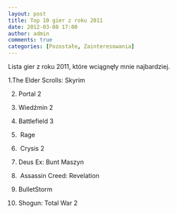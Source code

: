 ```yaml
---
layout: post
title: Top 10 gier z roku 2011
date: 2012-03-08 17:00
author: admin
comments: true
categories: [Pozostałe, Zainteresowania]
---
```

Lista gier z roku 2011, które wciągnęły mnie najbardziej.

1.The Elder Scrolls: Skyrim

2. Portal 2

3. Wiedźmin 2

4. Battlefield 3

5.  Rage

6.  Crysis 2

7. Deus Ex: Bunt Maszyn

8.  Assassin Creed: Revelation

9. BulletStorm

10. Shogun: Total War 2
